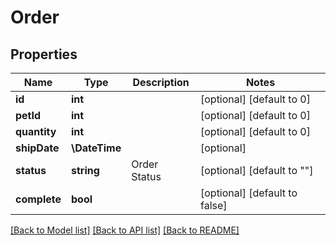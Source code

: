 # Order

## Properties
Name | Type | Description | Notes
------------ | ------------- | ------------- | -------------
**id** | **int** |  | [optional] [default to 0]
**petId** | **int** |  | [optional] [default to 0]
**quantity** | **int** |  | [optional] [default to 0]
**shipDate** | **\DateTime** |  | [optional] 
**status** | **string** | Order Status | [optional] [default to ""]
**complete** | **bool** |  | [optional] [default to false]

[[Back to Model list]](../README.md#documentation-for-models) [[Back to API list]](../README.md#documentation-for-api-endpoints) [[Back to README]](../README.md)


